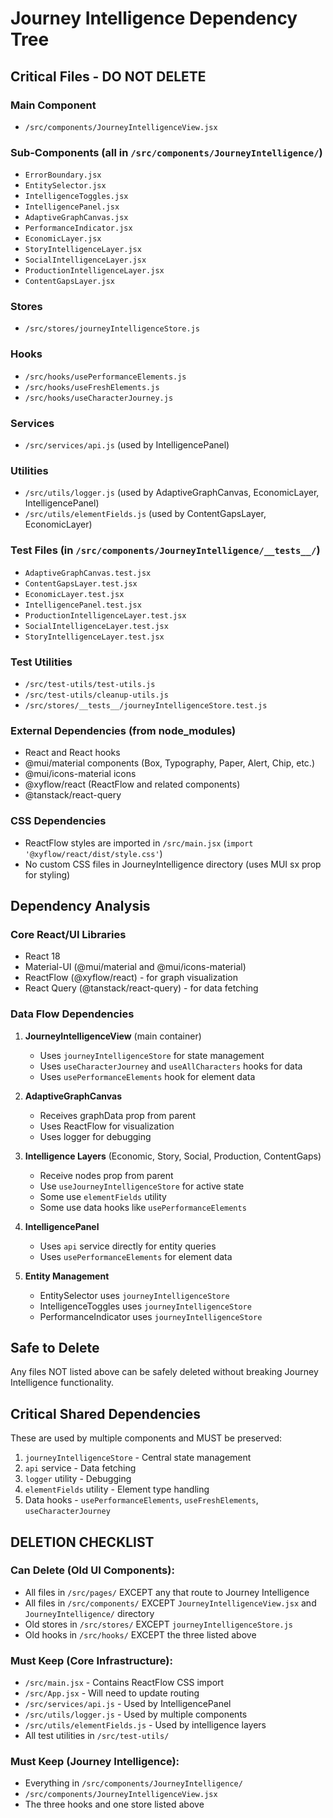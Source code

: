 # Journey Intelligence Dependency Tree

## Critical Files - DO NOT DELETE

### Main Component
- `/src/components/JourneyIntelligenceView.jsx`

### Sub-Components (all in `/src/components/JourneyIntelligence/`)
- `ErrorBoundary.jsx`
- `EntitySelector.jsx`
- `IntelligenceToggles.jsx`
- `IntelligencePanel.jsx`
- `AdaptiveGraphCanvas.jsx`
- `PerformanceIndicator.jsx`
- `EconomicLayer.jsx`
- `StoryIntelligenceLayer.jsx`
- `SocialIntelligenceLayer.jsx`
- `ProductionIntelligenceLayer.jsx`
- `ContentGapsLayer.jsx`

### Stores
- `/src/stores/journeyIntelligenceStore.js`

### Hooks
- `/src/hooks/usePerformanceElements.js`
- `/src/hooks/useFreshElements.js`
- `/src/hooks/useCharacterJourney.js`

### Services
- `/src/services/api.js` (used by IntelligencePanel)

### Utilities
- `/src/utils/logger.js` (used by AdaptiveGraphCanvas, EconomicLayer, IntelligencePanel)
- `/src/utils/elementFields.js` (used by ContentGapsLayer, EconomicLayer)

### Test Files (in `/src/components/JourneyIntelligence/__tests__/`)
- `AdaptiveGraphCanvas.test.jsx`
- `ContentGapsLayer.test.jsx`
- `EconomicLayer.test.jsx`
- `IntelligencePanel.test.jsx`
- `ProductionIntelligenceLayer.test.jsx`
- `SocialIntelligenceLayer.test.jsx`
- `StoryIntelligenceLayer.test.jsx`

### Test Utilities
- `/src/test-utils/test-utils.js`
- `/src/test-utils/cleanup-utils.js`
- `/src/stores/__tests__/journeyIntelligenceStore.test.js`

### External Dependencies (from node_modules)
- React and React hooks
- @mui/material components (Box, Typography, Paper, Alert, Chip, etc.)
- @mui/icons-material icons
- @xyflow/react (ReactFlow and related components)
- @tanstack/react-query

### CSS Dependencies
- ReactFlow styles are imported in `/src/main.jsx` (`import '@xyflow/react/dist/style.css'`)
- No custom CSS files in JourneyIntelligence directory (uses MUI sx prop for styling)

## Dependency Analysis

### Core React/UI Libraries
- React 18
- Material-UI (@mui/material and @mui/icons-material)
- ReactFlow (@xyflow/react) - for graph visualization
- React Query (@tanstack/react-query) - for data fetching

### Data Flow Dependencies
1. **JourneyIntelligenceView** (main container)
   - Uses `journeyIntelligenceStore` for state management
   - Uses `useCharacterJourney` and `useAllCharacters` hooks for data
   - Uses `usePerformanceElements` hook for element data

2. **AdaptiveGraphCanvas**
   - Receives graphData prop from parent
   - Uses ReactFlow for visualization
   - Uses logger for debugging

3. **Intelligence Layers** (Economic, Story, Social, Production, ContentGaps)
   - Receive nodes prop from parent
   - Use `useJourneyIntelligenceStore` for active state
   - Some use `elementFields` utility
   - Some use data hooks like `usePerformanceElements`

4. **IntelligencePanel**
   - Uses `api` service directly for entity queries
   - Uses `usePerformanceElements` for element data

5. **Entity Management**
   - EntitySelector uses `journeyIntelligenceStore`
   - IntelligenceToggles uses `journeyIntelligenceStore`
   - PerformanceIndicator uses `journeyIntelligenceStore`

## Safe to Delete
Any files NOT listed above can be safely deleted without breaking Journey Intelligence functionality.

## Critical Shared Dependencies
These are used by multiple components and MUST be preserved:
1. `journeyIntelligenceStore` - Central state management
2. `api` service - Data fetching
3. `logger` utility - Debugging
4. `elementFields` utility - Element type handling
5. Data hooks - `usePerformanceElements`, `useFreshElements`, `useCharacterJourney`

## DELETION CHECKLIST

### Can Delete (Old UI Components):
- All files in `/src/pages/` EXCEPT any that route to Journey Intelligence
- All files in `/src/components/` EXCEPT `JourneyIntelligenceView.jsx` and `JourneyIntelligence/` directory
- Old stores in `/src/stores/` EXCEPT `journeyIntelligenceStore.js`
- Old hooks in `/src/hooks/` EXCEPT the three listed above

### Must Keep (Core Infrastructure):
- `/src/main.jsx` - Contains ReactFlow CSS import
- `/src/App.jsx` - Will need to update routing
- `/src/services/api.js` - Used by IntelligencePanel
- `/src/utils/logger.js` - Used by multiple components
- `/src/utils/elementFields.js` - Used by intelligence layers
- All test utilities in `/src/test-utils/`

### Must Keep (Journey Intelligence):
- Everything in `/src/components/JourneyIntelligence/`
- `/src/components/JourneyIntelligenceView.jsx`
- The three hooks and one store listed above